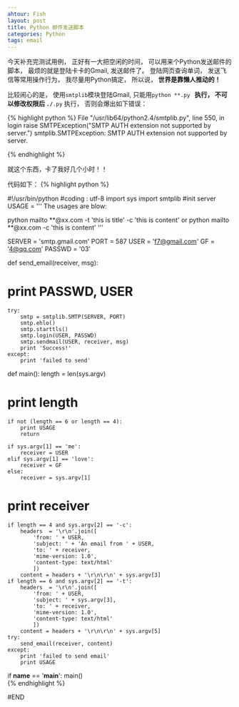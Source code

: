 ```yaml
---
ahtour: Fish
layout: post
title: Python 邮件发送脚本
categories: Python
tags: email
---
```

今天补充完测试用例， 正好有一大把空闲的时间， 可以用来个Python发送邮件的脚本， 最烦的就是登陆卡卡的Gmail, 发送邮件了。 登陆网页查询单词， 发送飞信等常用操作行为， 我尽量用Python搞定， 所以说， **世界是靠懒人推动的！**

<!--more-->
比较闹心的是， 使用<code>smtplib</code>模块登陆Gmail, 只能用<code>python **.py **</code> 执行， 不可以修改权限后 <code>./**.py</code> 执行， 否则会爆出如下错误：

{% highlight python %}
 File "/usr/lib64/python2.4/smtplib.py", line 550, in login
 raise SMTPException("SMTP AUTH extension not supported by server.")
 smtplib.SMTPException: SMTP AUTH extension not supported by server.

{% endhighlight %}

就这个东西，卡了我好几个小时！！

代码如下：
{% highlight python %}

#!/usr/bin/python
#coding : utf-8
import sys
import smtplib
#init server
USAGE = '''
The usages are blow:

python mailto **@xx.com -t 'this is title' -c 'this is content'
or
python mailto **@xx.com -c 'this is content'
'''

SERVER = 'smtp.gmail.com'
PORT = 587
USER = 'f7@gmail.com'
GF = '4@qq.com'
PASSWD = '03'

def send_email(receiver, msg):

   # print PASSWD, USER
    try:
        smtp = smtplib.SMTP(SERVER, PORT) 
        smtp.ehlo()
        smtp.starttls()
        smtp.login(USER, PASSWD)
        smtp.sendmail(USER, receiver, msg) 
        print 'Success!'
    except: 
        print 'failed to send'

def main():
    length = len(sys.argv)
#    print length
    if not (length == 6 or length == 4):
        print USAGE
        return 

    if sys.argv[1] == 'me':
        receiver = USER
    elif sys.argv[1] == 'love':
        receiver = GF
    else:
        receiver = sys.argv[1]

#    print receiver
    if length == 4 and sys.argv[2] == '-c':
        headers  = '\r\n'.join([
            'from: ' + USER,
            'subject: ' + 'An email from ' + USER,
            'to: ' + receiver,
            'mime-version: 1.0',
            'content-type: text/html'
            ])
        content = headers + '\r\n\r\n' + sys.argv[3] 
    if length == 6 and sys.argv[2] == '-t':
        headers  = '\r\n'.join([
            'from: ' + USER,
            'subject: ' + sys.argv[3],
            'to: ' + receiver,
            'mime-version: 1.0',
            'content-type: text/html'
            ])
        content = headers + '\r\n\r\n' + sys.argv[5] 
    try:
        send_email(receiver, content) 
    except:
        print 'failed to send email'
        print USAGE
if __name__ == '__main__':
    main()        
{% endhighlight %}


#END

